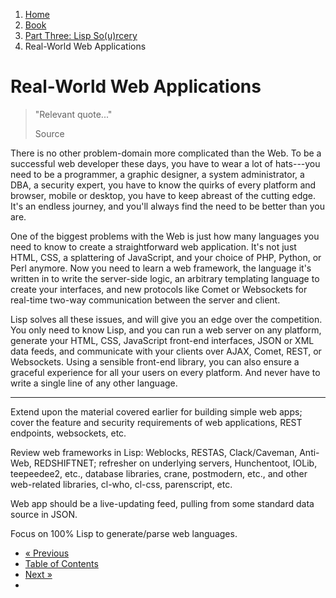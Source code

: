 <ol class="breadcrumb">
  <li><a href="/">Home</a></li>
  <li><a href="/book/">Book</a></li>
  <li><a href="/book/3-0-0-overview/">Part Three: Lisp So(u)rcery</a></li>
  <li class="active">Real-World Web Applications</li>
</ol>

# Real-World Web Applications

> "Relevant quote..."
> <footer>Source</footer>

There is no other problem-domain more complicated than the Web.  To be a successful web developer these days, you have to wear a lot of hats---you need to be a programmer, a graphic designer, a system administrator, a DBA, a security expert, you have to know the quirks of every platform and browser, mobile or desktop, you have to keep abreast of the cutting edge.  It's an endless journey, and you'll always find the need to be better than you are.

One of the biggest problems with the Web is just how many languages you need to know to create a straightforward web application.  It's not just HTML, CSS, a splattering of JavaScript, and your choice of PHP, Python, or Perl anymore.  Now you need to learn a web framework, the language it's written in to write the server-side logic, an arbitrary templating language to create your interfaces, and new protocols like Comet or Websockets for real-time two-way communication between the server and client.

Lisp solves all these issues, and will give you an edge over the competition.  You only need to know Lisp, and you can run a web server on any platform, generate your HTML, CSS, JavaScript front-end interfaces, JSON or XML data feeds, and communicate with your clients over AJAX, Comet, REST, or Websockets.  Using a sensible front-end library, you can also ensure a graceful experience for all your users on every platform.  And never have to write a single line of any other language.

---

Extend upon the material covered earlier for building simple web apps; cover the feature and security requirements of web applications, REST endpoints, websockets, etc.

Review web frameworks in Lisp: Weblocks, RESTAS, Clack/Caveman, Anti-Web, REDSHIFTNET; refresher on underlying servers, Hunchentoot, IOLib, teepeedee2, etc., database libraries, crane, postmodern, etc., and other web-related libraries, cl-who, cl-css, parenscript, etc.

Web app should be a live-updating feed, pulling from some standard data source in JSON.

Focus on 100% Lisp to generate/parse web languages.

<ul class="pager">
  <li class="previous"><a href="/book/3-0-0-overview/">&laquo; Previous</a></li>
  <li><a href="/book/">Table of Contents</a></li>
  <li class="next"><a href="/book/3-02-0-mobile/">Next &raquo;</a><li>
</ul>
